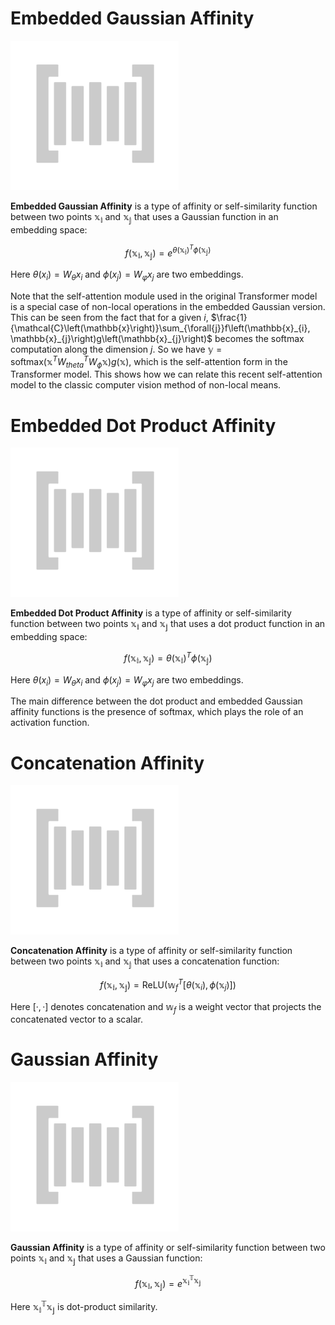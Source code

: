 # Embedded Gaussian Affinity
![](./img/default.gif)

**Embedded Gaussian Affinity** is a type of affinity or self-similarity function between two points $\mathbb{x_{i}}$ and $\mathbb{x_{j}}$ that uses a Gaussian function in an embedding space:

$$ f\left(\mathbb{x_{i}}, \mathbb{x_{j}}\right) = e^{\theta\left(\mathbb{x_{i}}\right)^{T}\phi\left(\mathbb{x_{j}}\right)} $$

Here $\theta\left(x_{i}\right) = W_{θ}x_{i}$ and $\phi\left(x_{j}\right) = W_{φ}x_{j}$ are two embeddings.

Note that the self-attention module used in the original Transformer model is a special case of non-local operations in the embedded Gaussian version. This can be seen from the fact that for a given $i$, $\frac{1}{\mathcal{C}\left(\mathbb{x}\right)}\sum_{\forall{j}}f\left(\mathbb{x}_{i}, \mathbb{x}_{j}\right)g\left(\mathbb{x}_{j}\right)$ becomes the softmax computation along the dimension $j$. So we have $\mathbb{y} = \text{softmax}\left(\mathbb{x}^{T}W^{T}_{theta}W_{\phi}\mathbb{x}\right)g\left(\mathbb{x}\right)$, which is the self-attention form in the Transformer model. This shows how we can relate this recent self-attention model to the classic computer vision method of non-local means.

# Embedded Dot Product Affinity
![](./img/default.gif)

**Embedded Dot Product Affinity** is a type of affinity or self-similarity function between two points $\mathbb{x_{i}}$ and $\mathbb{x_{j}}$ that uses a dot product function in an embedding space:

$$ f\left(\mathbb{x_{i}}, \mathbb{x_{j}}\right) = \theta\left(\mathbb{x_{i}}\right)^{T}\phi\left(\mathbb{x_{j}}\right) $$

Here $\theta\left(x_{i}\right) = W_{θ}x_{i}$ and $\phi\left(x_{j}\right) = W_{φ}x_{j}$ are two embeddings.

The main difference between the dot product and embedded Gaussian affinity functions is the presence of softmax, which plays the role of an activation function.

# Concatenation Affinity
![](./img/default.gif)

**Concatenation Affinity** is a type of affinity or self-similarity function between two points $\mathbb{x_{i}}$ and $\mathbb{x_{j}}$ that uses a concatenation function:

$$ f\left(\mathbb{x_{i}}, \mathbb{x_{j}}\right) = \text{ReLU}\left(\mathbb{w}^{T}_{f}\left[\theta\left(\mathbb{x}_{i}\right), \phi\left(\mathbb{x}_{j}\right)\right]\right)$$

Here $\left[·, ·\right]$ denotes concatenation and $\mathbb{w}_{f}$ is a weight vector that projects the concatenated vector to a scalar.

# Gaussian Affinity
![](./img/default.gif)

**Gaussian Affinity** is a type of affinity or self-similarity function between two points $\mathbb{x_{i}}$ and $\mathbb{x_{j}}$ that uses a Gaussian function:

$$ f\left(\mathbb{x_{i}}, \mathbb{x_{j}}\right) = e^{\mathbb{x^{T}_{i}}\mathbb{x_{j}}} $$

Here $\mathbb{x^{T}_{i}}\mathbb{x_{j}}$ is dot-product similarity.

